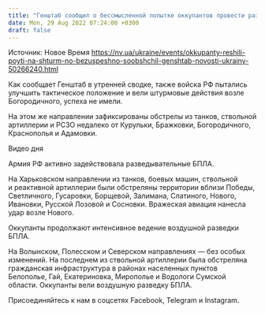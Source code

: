 ```yaml
---
title: "Генштаб сообщил о бессмысленной попытке оккупантов провести разведку боем на Славянском направлении"
date: Mon, 29 Aug 2022 07:24:00 +0300
draft: false
---
```

Источник: Новое Время https://nv.ua/ukraine/events/okkupanty-reshili-poyti-na-shturm-no-bezuspeshno-soobshchil-genshtab-novosti-ukrainy-50266240.html


Как сообщает Генштаб в утренней сводке, также войска РФ пытались улучшить тактическое положение и вели штурмовые действия возле Богородичного, успеха не имели.

На этом же направлении зафиксированы обстрелы из танков, ствольной артиллерии и РСЗО недалеко от Курульки, Бражковки, Богородичного, Краснополья и Адамовки.

 Видео дня   

Армия РФ активно задействовала разведывательные БПЛА.

На Харьковском направлении из танков, боевых машин, ствольной и реактивной артиллерии были обстреляны территории вблизи Победы, Светличного, Гусаровки, Борщевой, Залимана, Слатиного, Нового, Ивановки, Русской Лозовой и Сосновки. Вражеская авиация нанесла удар возле Нового.

Оккупанты продолжают интенсивное ведение воздушной разведки БПЛА.

На Волынском, Полесском и Северском направлениях — без особых изменений. На последнем из ствольной артиллерии была обстреляна гражданская инфраструктура в районах населенных пунктов Белополье, Гай, Екатериновка, Мирополье и Водологи Сумской области. Оккупанты вели воздушную разведку БПЛА.

Присоединяйтесь к нам в соцсетях Facebook, Telegram и Instagram.
